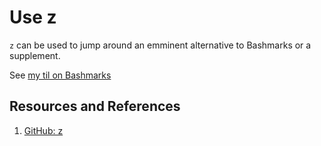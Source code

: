 # Use z

`z` can be used to jump around an emminent alternative to Bashmarks or a supplement.

See [my til on Bashmarks](http://jonasbn.github.io/til/bash/use_bashmarks.html)

## Resources and References

1. [GitHub: z](https://github.com/rupa/z)

